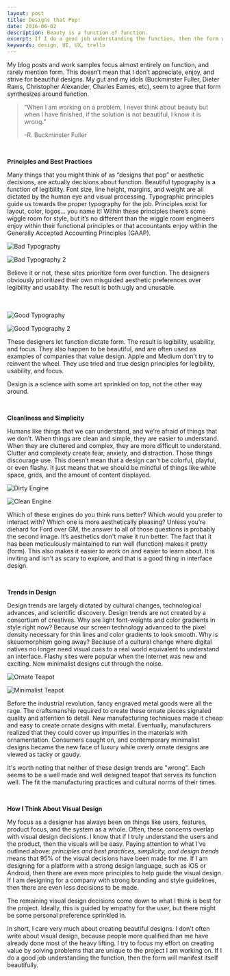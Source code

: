 ```yaml
---
layout: post
title: Designs that Pop!
date: 2016-06-02
description: Beauty is a function of function.
excerpt: If I do a good job understanding the function, then the form will manifest itself beautifully.
keywords: design, UI, UX, trello
---
```


My blog posts and work samples focus almost entirely on function, and rarely mention form. This doesn’t mean that I don’t appreciate, enjoy, and strive for beautiful designs. My gut and my idols (Buckminster Fuller, Dieter Rams, Christopher Alexander, Charles Eames, etc), seem to agree that form synthesizes around function.

>“When I am working on a problem, I never think about beauty but when I have finished, if the solution is not beautiful, I know it is wrong.”
>
>-R. Buckminster Fuller

<br>

**Principles and Best Practices**

Many things that you might think of as “designs that pop” or aesthetic decisions, are actually decisions about function. Beautiful typography is a function of legibility. Font size, line height, margins, and weight are all dictated by the human eye and visual processing. Typographic principles guide us towards the proper typography for the job. Principles exist for layout, color, logos… you name it! Within these principles there’s some wiggle room for style, but it’s no different than the wiggle room engineers enjoy within their functional principles or that accountants enjoy within the Generally Accepted Accounting Principles (GAAP).

![Bad Typography](/images/badtypography.png)

![Bad Typography 2](/images/badtypography2.png)

Believe it or not, these sites prioritize form over function. The designers obviously prioritized their own misguided aesthetic preferences over legibility and usability. The result is both ugly and unusable.
<br>
<br>
<br>

![Good Typography](/images/goodtypography.png)

![Good Typography 2](/images/goodtypography1.png)

These designers let function dictate form. The result is legibility, usability, and focus. They also happen to be beautiful, and are often used as examples of companies that value design. Apple and Medium don’t try to reinvent the wheel. They use tried and true design principles for legibility, usability, and focus. 
<br>

Design is a science with some art sprinkled on top, not the other way around.

<br>

**Cleanliness and Simplicity**

Humans like things that we can understand, and we’re afraid of things that we don’t. When things are clean and simple, they are easier to understand. When they are cluttered and complex, they are more difficult to understand. Clutter and complexity create fear, anxiety, and distraction. Those things discourage use. This doesn’t mean that a design can’t be colorful, playful, or even flashy. It just means that we should be mindful of things like white space, grids, and the amount of content displayed.

![Dirty Engine](/images/dirtyengine.png)

![Clean Engine](/images/cleanengine.png)

Which of these engines do you think runs better? Which would you prefer to interact with? Which one is more aesthetically pleasing? Unless you’re diehard for Ford over GM, the answer to all of those questions is probably the second image. It’s aesthetics don't make it run better. The fact that it has been meticulously maintained to run well (function) makes it pretty (form). This also makes it easier to work on and easier to learn about. It is inviting and isn't as scary to explore, and that is a good thing in interface design.

<br>

**Trends in Design**

Design trends are largely dictated by cultural changes, technological advances, and scientific discovery. Design trends are not created by a consortium of creatives. Why are light font-weights and color gradients in style right now? Because our screen technology advanced to the pixel density necessary for thin lines and color gradients to look smooth. Why is skeuomorphism going away? Because of a cultural change where digital natives no longer need visual cues to a real world equivalent to understand an interface. Flashy sites were popular when the Internet was new and exciting. Now minimalist designs cut through the noise.

![Ornate Teapot](/images/ornateteapot.png)

![Minimalist Teapot](/images/minimalteapot.png) 

Before the industrial revolution, fancy engraved metal goods were all the rage. The craftsmanship required to create these ornate pieces signaled quality and attention to detail. New manufacturing techniques made it cheap and easy to create ornate designs with metal. Eventually, manufacturers realized that they could cover up impurities in the materials with ornamentation. Consumers caught on, and contemporary minimalist designs became the new face of luxury while overly ornate designs are viewed as tacky or gaudy.

It's worth noting that neither of these design trends are "wrong". Each seems to be a well made and well designed teapot that serves its function well. The fit the manufacturing practices and cultural norms of their times. 

<br>

**How I Think About Visual Design**

My focus as a designer has always been on things like users, features, product focus, and the system as a whole. Often, these concerns overlap with visual design decisions. I know that if I truly understand the users and the product, then the visuals will be easy. Paying attention to what I've outlined above: *principles and best practices, simplicity, and design trends* means that 95% of the visual decisions have been made for me. If I am designing for a platform with a strong design language, such as iOS or Android, then there are even more principles to help guide the visual design. If I am designing for a company with strong branding and style guidelines, then there are even less decisions to be made.

The remaining visual design decisions come down to what I think is best for the project. Ideally, this is guided by empathy for the user, but there might be some personal preference sprinkled in. 

In short, I care very much about creating beautiful designs. I don't often write about visual design, because people more qualified than me have already done most of the heavy lifting. I try to focus my effort on creating value by solving problems that are unique to the project I am working on. If I do a good job understanding the function, then the form will manifest itself beautifully.

